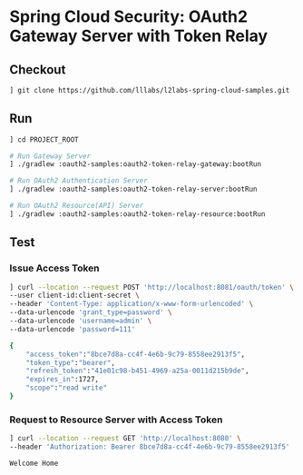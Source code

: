 # Spring Cloud Security: OAuth2 Gateway Server with Token Relay

## Checkout
```bash
] git clone https://github.com/lllabs/l2labs-spring-cloud-samples.git
```

## Run
```bash
] cd PROJECT_ROOT

# Run Gateway Server
] ./gradlew :oauth2-samples:oauth2-token-relay-gateway:bootRun

# Run OAuth2 Authentication Server
] ./gradlew :oauth2-samples:oauth2-token-relay-server:bootRun

# Run OAuth2 Resource(API) Server
] ./gradlew :oauth2-samples:oauth2-token-relay-resource:bootRun
```

## Test
### Issue Access Token
```bash
] curl --location --request POST 'http://localhost:8081/oauth/token' \
--user client-id:client-secret \
--header 'Content-Type: application/x-www-form-urlencoded' \
--data-urlencode 'grant_type=password' \
--data-urlencode 'username=admin' \
--data-urlencode 'password=111'

{
    "access_token":"8bce7d8a-cc4f-4e6b-9c79-8558ee2913f5",
    "token_type":"bearer",
    "refresh_token":"41e01c98-b451-4969-a25a-0011d215b9de",
    "expires_in":1727,
    "scope":"read write"
}
```

### Request to Resource Server with Access Token
```bash
] curl --location --request GET 'http://localhost:8080' \
--header 'Authorization: Bearer 8bce7d8a-cc4f-4e6b-9c79-8558ee2913f5'

Welcome Home
```
